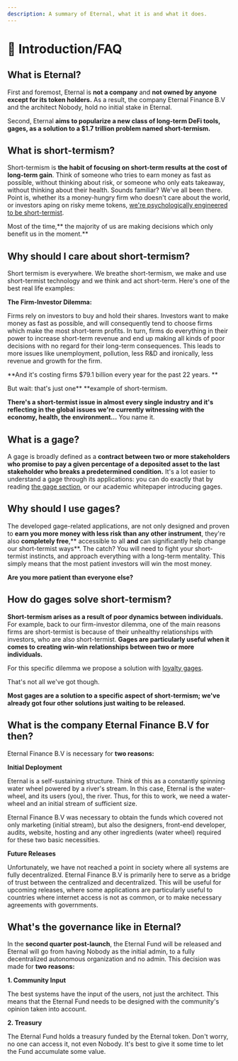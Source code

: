 ```yaml
---
description: A summary of Eternal, what it is and what it does.
---
```


# 📔 Introduction/FAQ

## What is Eternal?

First and foremost, Eternal is **not a company** and **not owned by anyone except for its token holders.** As a result, the company Eternal Finance B.V and the architect Nobody, hold no initial stake in Eternal.

Second, Eternal **aims to popularize a new class of long-term DeFi tools, gages, as a solution to a $1.7 trillion problem named short-termism.**

## What is short-termism?

Short-termism is **the habit of focusing on short-term results at the cost of long-term gain**. Think of someone who tries to earn money as fast as possible, without thinking about risk, or someone who only eats takeaway, without thinking about their health. Sounds familiar? We've all been there. Point is, whether its a money-hungry firm who doesn't care about the world, or investors aping on risky meme tokens, [we're psychologically engineered to be short-termist](https://www.aeaweb.org/articles?id=10.1257/aer.89.1.103).

Most of the time,** the majority of us are making decisions which only benefit us in the moment.**

## **Why should I care about short-termism?**

Short termism is everywhere. We breathe short-termism, we make and use short-termist technology and we think and act short-term. Here's one of the best real life examples:

**The Firm-Investor Dilemma:**

Firms rely on investors to buy and hold their shares. Investors want to make money as fast as possible, and will consequently tend to choose firms which make the most short-term profits. In turn, firms do everything in their power to increase short-term revenue and end up making all kinds of poor decisions with no regard for their long-term consequences. This leads to more issues like unemployment, pollution, less R\&D and ironically, less revenue and growth for the firm.

**And it's costing firms $79.1 billion every year for the past 22 years. **

But wait: that's just one** **example of short-termism.&#x20;

**There's a short-termist issue in almost every single industry and it's reflecting in the global issues we're currently witnessing with the economy, health, the environment...** You name it.

## What is a gage?

A gage is broadly defined as a **contract between two or more stakeholders who promise to pay a given percentage of a deposited asset to the last stakeholder who breaks a predetermined condition.** It's a lot easier to understand a gage through its applications: you can do exactly that by reading [the gage section](products-services/gages/), or our academic whitepaper introducing gages.

## Why should I use gages?

The developed gage-related applications, are not only designed and proven to **earn you more money with less risk than any other instrument**, they're also **completely free**,** accessible to all **and** can significantly help change our short-termist ways**. The catch? You will need to fight your short-termist instincts, and approach everything with a long-term mentality. This simply means that the most patient investors will win the most money.

**Are you more patient than everyone else?**

## How do gages solve short-termism?

**Short-termism arises as a result of poor dynamics between individuals.** For example, back to our firm-investor dilemma, one of the main reasons firms are short-termist is because of their unhealthy relationships with investors, who are also short-termist. **Gages are particularly useful when it comes to creating win-win relationships between two or more individuals.**&#x20;

For this specific dilemma we propose a solution with [loyalty gages](products-services/gages/loyalty-gage.md).

That's not all we've got though.

**Most gages are a solution to a specific aspect of short-termism; we've already got four other solutions just waiting to be released.**

## What is the company Eternal Finance B.V for then?

Eternal Finance B.V is necessary for **two reasons:**

**Initial Deployment**

Eternal is a self-sustaining structure. Think of this as a constantly spinning water wheel powered by a river's stream. In this case, Eternal is the water-wheel, and its users (you), the river. Thus, for this to work, we need a water-wheel and an initial stream of sufficient size.

Eternal Finance B.V was necessary to obtain the funds which covered not only marketing (initial stream), but also the designers, front-end developer, audits, website, hosting and any other ingredients (water wheel) required for these two basic necessities.

**Future Releases**

Unfortunately, we have not reached a point in society where all systems are fully decentralized. Eternal Finance B.V is primarily here to serve as a bridge of trust between the centralized and decentralized. This will be useful for upcoming releases, where some applications are particularly useful to countries where internet access is not as common, or to make necessary agreements with governments.

## What's the governance like in Eternal?

In the **second quarter post-launch**, the Eternal Fund will be released and Eternal will go from having Nobody as the initial admin, to a fully decentralized autonomous organization and no admin. This decision was made for **two reasons:**

**1. Community Input**

The best systems have the input of the users, not just the architect. This means that the Eternal Fund needs to be designed with the community's opinion taken into account.

**2. Treasury**

The Eternal Fund holds a treasury funded by the Eternal token. Don't worry, no one can access it, not even Nobody. It's best to give it some time to let the Fund accumulate some value.
